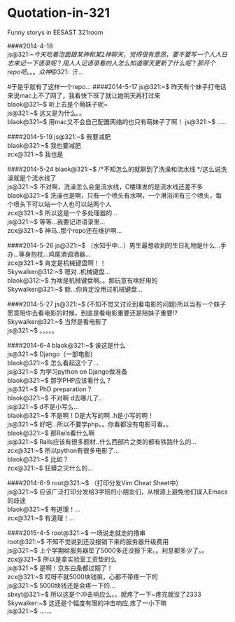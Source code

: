 Quotation-in-321
================

Funny storys in EESAST 321room

####2014-4-18  
js@321:~$今天吃着泡面跟某神和某2神聊天，觉得很有意思，要不要写一个人人日志来记一下语录呢？用人人记语录看的人怎么知道哪天更新了什么呢？那开个repo吧。。。  
众神@321:~$ 汗...

\#于是乎就有了这样一个repo...
####2014-5-17
js@321:~$ 昨天有个妹子打电话来说mac上不了网了，我看快下班了就让她明天再打过来  
blaok@321~$ 听上去是个萌妹子呢~  
js@321:~$ 这又是为什么。。  
blaok@321~$ 用mac又不会自己配置网络的也只有萌妹子了啊！
js@321:~$ .....  

####2014-5-19
js@321:~$ 我要减肥  
blaok@321:~$ 我也要减肥  
zcx@321:~$ 我也是  

####2014-5-24
blaok@321:~$ /\*不知怎么的就聊到了洗澡和流水线 \*/这么说洗澡就是个流水线了  
js@321:~$ 不对啊，洗澡怎么会是流水线，C楼理发的是流水线还差不多  
blaok@321:~$ 洗澡也是啊，只有一个喷头有水啊，一个淋浴间有三个喷头，每个喷头下可以站一个人也可以站两个人  
zcx@321:~$  所以这是一个多处理器的...  
js@321:~$ 等等...我要记进语录里...  
zcx@321:~$ 神马..那个repo还在维护啊...  

####2014-5-26
js@321:~$ （水知乎中...）男生最想收到的生日礼物是什么...手办...等身抱枕...鸡尾酒调酒器...  
zcx@321:~$ 肯定是机械键盘啊！！  
Skywalker@312:~$ 嗯对..机械键盘...  
blaok@312:~$ 为啥是机械键盘啊。。那玩意有啥好用的  
Skywalker@321:~$ 额...你肯定没用过机械键盘...

####2014-5-27
js@321:~$ (不知不觉又讨论到看电影的问题)所以当有一个妹子愿意陪你去看电影的时候，到底是看电影重要还是陪妹子重要!?  
Skywalker@321:~$ 当然是看电影了   
js@321:~$ 。。。。。  

####2014-6-4
blaok@321:~$ 诶这是什么  
js@321:~$ Django（一部电影)  
blaok@321:~$ 怎么看起这个了...  
js@321:~$ 为学习python on Django做准备  
blaok@321:~$ 那学PHP应该看什么？  
js@321:~$ PhD preparation？  
blaok@321:~$ 不对啊 d去哪儿了..  
js@321:~$ d不是小写么...  
blaok@321:~$ 不是啊！D是大写的啊..h是小写的啊！  
js@321:~$ 好吧...所以不要学php。。你看都没有电影可看。。  
blaok@321:~$ 那Rails看什么啊  
js@321:~$ Rails应该有很多题材..什么西部片之类的都有铁路什么的...  
zcx@321:~$ 所以python有很多电影了...  
blaok@321:~$ 比如？  
zcx@321:~$ 狂蟒之灾什么的...  

####2014-6-9
root@321:~$ （打印分发Vim Cheat Sheet中）  
js@321:~$ 应该广泛打印分发给3字班的小朋友们，从根源上避免他们误入Emacs的歧途  
blaok@321:~$ 有道理！...  
zcx@321:~$ 有道理！...  

####2015-4-5
root@321:~$ 一场说走就走的撸串  
root@321:~$ 不知不觉说到还没报销下来的服务器升级费用  
js@321:~$ 上个学期给服务器垫了5000多还没报下来。。利息都多少了。。  
zcx@321~$ 所以是拿实验室工资垫的么  
js@321:~$ 是啊！京东白条都过期了！  
zcx@321:~$ 哎呀不就5000块钱嘛，心都不带疼一下的  
js@321:~$ 5000块钱还是会疼一下的...  
sbxyt@321:~$ 所以这是个冲击响应么。。就疼了一下~疼完就没了2333  
Skywalker:~$ 这还是个幅度有限的冲击响应,疼了一小下嘛  
js@321:~$ .......

